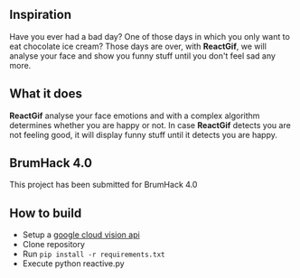 ## Inspiration
Have you ever had a bad day? One of those days in which you only want to eat chocolate ice cream? Those days are over, with **ReactGif**, we will analyse your face and show you funny stuff until you don't feel sad any more. 
## What it does
**ReactGif** analyse your face emotions and with a complex algorithm determines whether you are happy or not. In case **ReactGif** detects you are not feeling good, it will display funny stuff until it detects you are happy.

## BrumHack 4.0
This project has been submitted for BrumHack 4.0 

## How to build
* Setup a [google cloud vision api](https://cloud.google.com/vision/docs/getting-started)
* Clone repository
* Run ```pip install -r requirements.txt```
* Execute python reactive.py
